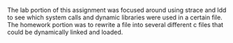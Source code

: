 The lab portion of this assignment was focused around using strace and ldd to see which system calls and dynamic libraries were used in a certain file. The homework portion was to rewrite a file into several different c files that could be dynamically linked and loaded. 